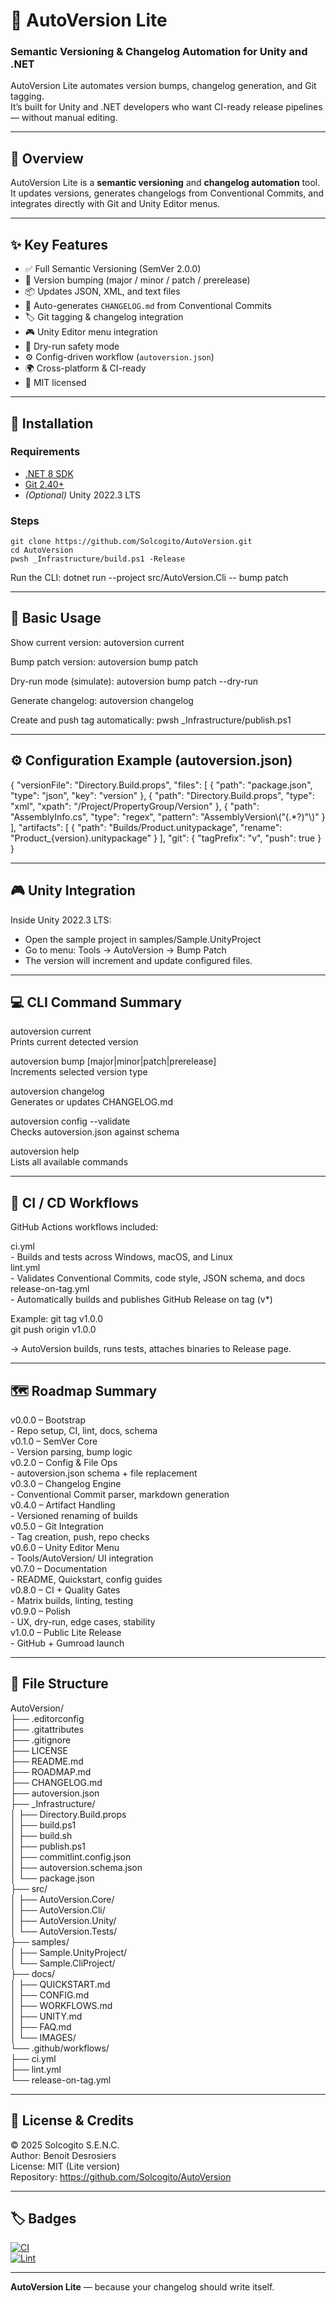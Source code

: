 # 🧭 AutoVersion Lite
### Semantic Versioning & Changelog Automation for Unity and .NET

AutoVersion Lite automates version bumps, changelog generation, and Git tagging.  
It’s built for Unity and .NET developers who want CI-ready release pipelines — without manual editing.

---

## 🚀 Overview
AutoVersion Lite is a **semantic versioning** and **changelog automation** tool.  
It updates versions, generates changelogs from Conventional Commits, and integrates directly with Git and Unity Editor menus.

---

## ✨ Key Features

- ✅ Full Semantic Versioning (SemVer 2.0.0)
- 🔧 Version bumping (major / minor / patch / prerelease)
- 📦 Updates JSON, XML, and text files
- 🧾 Auto-generates `CHANGELOG.md` from Conventional Commits
- 🏷️ Git tagging & changelog integration
- 🎮 Unity Editor menu integration
- 🧪 Dry-run safety mode
- ⚙️ Config-driven workflow (`autoversion.json`)
- 🌍 Cross-platform & CI-ready
- 📜 MIT licensed

---

## 🧰 Installation

### Requirements
- [.NET 8 SDK](https://dotnet.microsoft.com/download/dotnet/8.0)
- [Git 2.40+](https://git-scm.com/)
- *(Optional)* Unity 2022.3 LTS

### Steps
    git clone https://github.com/Solcogito/AutoVersion.git
    cd AutoVersion
    pwsh _Infrastructure/build.ps1 -Release

Run the CLI:
    dotnet run --project src/AutoVersion.Cli -- bump patch

---

## 🧩 Basic Usage

Show current version:
    autoversion current

Bump patch version:
    autoversion bump patch

Dry-run mode (simulate):
    autoversion bump patch --dry-run

Generate changelog:
    autoversion changelog

Create and push tag automatically:
    pwsh _Infrastructure/publish.ps1

---

## ⚙️ Configuration Example (autoversion.json)

{
  "versionFile": "Directory.Build.props",
  "files": [
    { "path": "package.json", "type": "json", "key": "version" },
    { "path": "Directory.Build.props", "type": "xml", "xpath": "/Project/PropertyGroup/Version" },
    { "path": "AssemblyInfo.cs", "type": "regex", "pattern": "AssemblyVersion\\(\"(.*?)\"\\)" }
  ],
  "artifacts": [
    { "path": "Builds/Product.unitypackage", "rename": "Product_{version}.unitypackage" }
  ],
  "git": {
    "tagPrefix": "v",
    "push": true
  }
}

---

## 🎮 Unity Integration

Inside Unity 2022.3 LTS:
- Open the sample project in samples/Sample.UnityProject
- Go to menu: Tools → AutoVersion → Bump Patch
- The version will increment and update configured files.

---

## 💻 CLI Command Summary

autoversion current  
    Prints current detected version

autoversion bump [major|minor|patch|prerelease]  
    Increments selected version type

autoversion changelog  
    Generates or updates CHANGELOG.md

autoversion config --validate  
    Checks autoversion.json against schema

autoversion help  
    Lists all available commands

---

## 🧪 CI / CD Workflows

GitHub Actions workflows included:

ci.yml  
    - Builds and tests across Windows, macOS, and Linux  
lint.yml  
    - Validates Conventional Commits, code style, JSON schema, and docs  
release-on-tag.yml  
    - Automatically builds and publishes GitHub Release on tag (v*)

Example:
    git tag v1.0.0  
    git push origin v1.0.0

→ AutoVersion builds, runs tests, attaches binaries to Release page.

---

## 🗺️ Roadmap Summary

v0.0.0 – Bootstrap  
    - Repo setup, CI, lint, docs, schema  
v0.1.0 – SemVer Core  
    - Version parsing, bump logic  
v0.2.0 – Config & File Ops  
    - autoversion.json schema + file replacement  
v0.3.0 – Changelog Engine  
    - Conventional Commit parser, markdown generation  
v0.4.0 – Artifact Handling  
    - Versioned renaming of builds  
v0.5.0 – Git Integration  
    - Tag creation, push, repo checks  
v0.6.0 – Unity Editor Menu  
    - Tools/AutoVersion/ UI integration  
v0.7.0 – Documentation  
    - README, Quickstart, config guides  
v0.8.0 – CI + Quality Gates  
    - Matrix builds, linting, testing  
v0.9.0 – Polish  
    - UX, dry-run, edge cases, stability  
v1.0.0 – Public Lite Release  
    - GitHub + Gumroad launch

---

## 📂 File Structure

AutoVersion/  
├── .editorconfig  
├── .gitattributes  
├── .gitignore  
├── LICENSE  
├── README.md  
├── ROADMAP.md  
├── CHANGELOG.md  
├── autoversion.json  
├── _Infrastructure/  
│   ├── Directory.Build.props  
│   ├── build.ps1  
│   ├── build.sh  
│   ├── publish.ps1  
│   ├── commitlint.config.json  
│   ├── autoversion.schema.json  
│   └── package.json  
├── src/  
│   ├── AutoVersion.Core/  
│   ├── AutoVersion.Cli/  
│   ├── AutoVersion.Unity/  
│   └── AutoVersion.Tests/  
├── samples/  
│   ├── Sample.UnityProject/  
│   └── Sample.CliProject/  
├── docs/  
│   ├── QUICKSTART.md  
│   ├── CONFIG.md  
│   ├── WORKFLOWS.md  
│   ├── UNITY.md  
│   ├── FAQ.md  
│   └── IMAGES/  
└── .github/workflows/  
    ├── ci.yml  
    ├── lint.yml  
    └── release-on-tag.yml

---

## 🧾 License & Credits

© 2025 Solcogito S.E.N.C.  
Author: Benoit Desrosiers  
License: MIT (Lite version)  
Repository: https://github.com/Solcogito/AutoVersion

---

## 🏷️ Badges

[![CI](https://github.com/Solcogito/AutoVersion/actions/workflows/ci.yml/badge.svg)](https://github.com/Solcogito/AutoVersion/actions/workflows/ci.yml)  
[![Lint](https://github.com/Solcogito/AutoVersion/actions/workflows/lint.yml/badge.svg)](https://github.com/Solcogito/AutoVersion/actions/workflows/lint.yml)

---

**AutoVersion Lite** — because your changelog should write itself.
